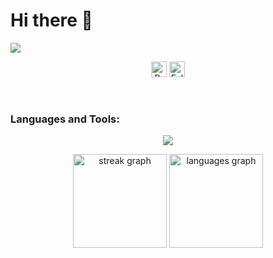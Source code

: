 # Hi there 👋
![]([https://komarev.com/ghpvc/?username=barni5](https://komarev.com/ghpvc/?username=barni5))

<p align="center">
  <img height="25" src="https://komarev.com/ghpvc/?username=barni5&label=Profile%20views&color=0e75b6&style=flat" alt="Profile Views"/>
  <img height="25" src="https://img.shields.io/github/followers/barni5?color=4a12ba&style=for-the-badge&logo=github&label=Follow" alt="Followers"/></p>
<br>

<h3 align="left">Languages and Tools:</h3>
<p align="center">
    <img src="https://skillicons.dev/icons?i=py,c,cpp,ts,next,nodejs,electron,html,css,js,lua,ubuntu"/>
</p>

<div align="center">
  <img src="https://streak-stats.demolab.com/?user=barni5&locale=en&mode=daily&theme=dracula&hide_border=false&border_radius=5" height="150" alt="streak graph"  />
  <img src="https://github-readme-stats.vercel.app/api/top-langs?username=barni5&locale=en&hide_title=false&layout=compact&card_width=320&langs_count=5&theme=dracula&hide_border=false" height="150" alt="languages graph"  />
</div>
